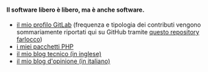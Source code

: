#### Il software libero è libero, ma è anche software.

* [il mio profilo GitLab](https://gitlab.com/madbob/) (frequenza e tipologia dei contributi vengono sommariamente riportati qui su GitHub tramite [questo repository farlocco](https://github.com/madbob/me-on-gitlab))
* [i miei pacchetti PHP](https://packagist.org/users/madbob/)
* [il mio blog tecnico (in inglese)](https://blog.madbob.org/)
* [il mio blog d'opinione (in italiano)](https://madbob.wordpress.com/)
